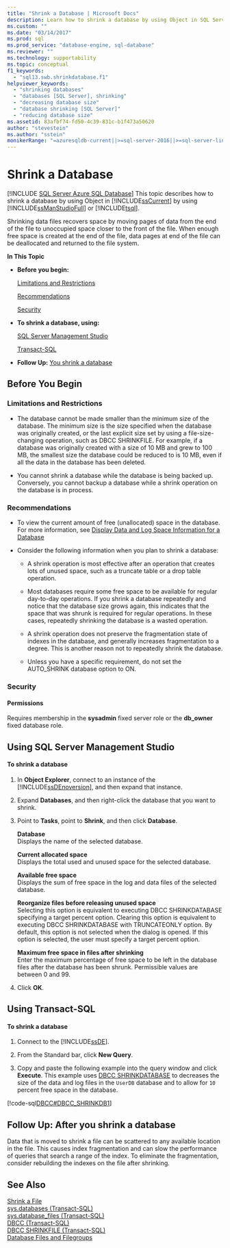 ```yaml
---
title: "Shrink a Database | Microsoft Docs"
description: Learn how to shrink a database by using Object in SQL Server by using SQL Server Management Studio or Transact-SQL.
ms.custom: ""
ms.date: "03/14/2017"
ms.prod: sql
ms.prod_service: "database-engine, sql-database"
ms.reviewer: ""
ms.technology: supportability
ms.topic: conceptual
f1_keywords: 
  - "sql13.swb.shrinkdatabase.f1"
helpviewer_keywords: 
  - "shrinking databases"
  - "databases [SQL Server], shrinking"
  - "decreasing database size"
  - "database shrinking [SQL Server]"
  - "reducing database size"
ms.assetid: 83afbf74-fd50-4c39-831c-b1f473a50620
author: "stevestein"
ms.author: "sstein"
monikerRange: "=azuresqldb-current||>=sql-server-2016||>=sql-server-linux-2017||=azuresqldb-mi-current"
---
```

# Shrink a Database
[!INCLUDE [SQL Server Azure SQL Database](../../includes/applies-to-version/sql-asdb.md)]
  This topic describes how to shrink a database by using Object in [!INCLUDE[ssCurrent](../../includes/sscurrent-md.md)] by using [!INCLUDE[ssManStudioFull](../../includes/ssmanstudiofull-md.md)] or [!INCLUDE[tsql](../../includes/tsql-md.md)].  
  
 Shrinking data files recovers space by moving pages of data from the end of the file to unoccupied space closer to the front of the file. When enough free space is created at the end of the file, data pages at end of the file can be deallocated and returned to the file system.  
  
 **In This Topic**  
  
-   **Before you begin:**  
  
     [Limitations and Restrictions](#Restrictions)  
  
     [Recommendations](#Recommendations)  
  
     [Security](#Security)  
  
-   **To shrink a database, using:**  
  
     [SQL Server Management Studio](#SSMSProcedure)  
  
     [Transact-SQL](#TsqlProcedure)  
  
-   **Follow Up:**  [You shrink a database](#FollowUp)  
  
##  <a name="BeforeYouBegin"></a> Before You Begin  
  
###  <a name="Restrictions"></a> Limitations and Restrictions  
  
-   The database cannot be made smaller than the minimum size of the database. The minimum size is the size specified when the database was originally created, or the last explicit size set by using a file-size-changing operation, such as DBCC SHRINKFILE. For example, if a database was originally created with a size of 10 MB and grew to 100 MB, the smallest size the database could be reduced to is 10 MB, even if all the data in the database has been deleted.  
  
-   You cannot shrink a database while the database is being backed up. Conversely, you cannot backup a database while a shrink operation on the database is in process.
  
###  <a name="Recommendations"></a> Recommendations  
  
-   To view the current amount of free (unallocated) space in the database. For more information, see [Display Data and Log Space Information for a Database](../../relational-databases/databases/display-data-and-log-space-information-for-a-database.md)  
  
-   Consider the following information when you plan to shrink a database:  
  
    -   A shrink operation is most effective after an operation that creates lots of unused space, such as a truncate table or a drop table operation.  
  
    -   Most databases require some free space to be available for regular day-to-day operations. If you shrink a database repeatedly and notice that the database size grows again, this indicates that the space that was shrunk is required for regular operations. In these cases, repeatedly shrinking the database is a wasted operation.  
  
    -   A shrink operation does not preserve the fragmentation state of indexes in the database, and generally increases fragmentation to a degree. This is another reason not to repeatedly shrink the database.  
  
    -   Unless you have a specific requirement, do not set the AUTO_SHRINK database option to ON.  
  
###  <a name="Security"></a> Security  
  
####  <a name="Permissions"></a> Permissions  
 Requires membership in the **sysadmin** fixed server role or the **db_owner** fixed database role.  
  
##  <a name="SSMSProcedure"></a> Using SQL Server Management Studio  
  
#### To shrink a database  
  
1.  In **Object Explorer**, connect to an instance of the [!INCLUDE[ssDEnoversion](../../includes/ssdenoversion-md.md)], and then expand that instance.  
  
2.  Expand **Databases**, and then right-click the database that you want to shrink.  
  
3.  Point to **Tasks**, point to **Shrink**, and then click **Database**.  
  
     **Database**  
     Displays the name of the selected database.  
  
     **Current allocated space**  
     Displays the total used and unused space for the selected database.  
  
     **Available free space**  
     Displays the sum of free space in the log and data files of the selected database.  
  
     **Reorganize files before releasing unused space**  
     Selecting this option is equivalent to executing DBCC SHRINKDATABASE specifying a target percent option. Clearing this option is equivalent to executing DBCC SHRINKDATABASE with TRUNCATEONLY option. By default, this option is not selected when the dialog is opened. If this option is selected, the user must specify a target percent option.  
  
     **Maximum free space in files after shrinking**  
     Enter the maximum percentage of free space to be left in the database files after the database has been shrunk. Permissible values are between 0 and 99.  
  
4.  Click **OK**.  

##  <a name="TsqlProcedure"></a> Using Transact-SQL  
  
#### To shrink a database  
  
1.  Connect to the [!INCLUDE[ssDE](../../includes/ssde-md.md)].  
  
2.  From the Standard bar, click **New Query**.  
  
3.  Copy and paste the following example into the query window and click **Execute**. This example uses [DBCC SHRINKDATABASE](../../t-sql/database-console-commands/dbcc-shrinkdatabase-transact-sql.md) to decreases the size of the data and log files in the `UserDB` database and to allow for `10` percent free space in the database.  
  
 [!code-sql[DBCC#DBCC_SHRINKDB1](../../relational-databases/databases/codesnippet/tsql/shrink-a-database_1.sql)]  
  
##  <a name="FollowUp"></a> Follow Up: After you shrink a database  
 Data that is moved to shrink a file can be scattered to any available location in the file. This causes index fragmentation and can slow the performance of queries that search a range of the index. To eliminate the fragmentation, consider rebuilding the indexes on the file after shrinking.  
  
## See Also  
 [Shrink a File](../../relational-databases/databases/shrink-a-file.md)   
 [sys.databases &#40;Transact-SQL&#41;](../../relational-databases/system-catalog-views/sys-databases-transact-sql.md)   
 [sys.database_files &#40;Transact-SQL&#41;](../../relational-databases/system-catalog-views/sys-database-files-transact-sql.md)   
 [DBCC &#40;Transact-SQL&#41;](../../t-sql/database-console-commands/dbcc-transact-sql.md)   
 [DBCC SHRINKFILE &#40;Transact-SQL&#41;](../../t-sql/database-console-commands/dbcc-shrinkfile-transact-sql.md)   
 [Database Files and Filegroups](../../relational-databases/databases/database-files-and-filegroups.md)  
  
  
